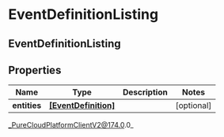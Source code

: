 # EventDefinitionListing

## EventDefinitionListing

## Properties

|Name | Type | Description | Notes|
|------------ | ------------- | ------------- | -------------|
| **entities** | [**[EventDefinition]**]([EventDefinition]) |  | [optional] |



_PureCloudPlatformClientV2@174.0.0_
